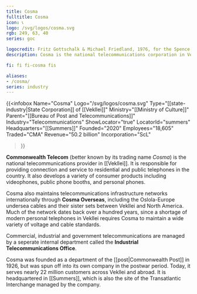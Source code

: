 ```yaml
---
title: Cosma
fulltitle: Cosma
icon: 📞
logo: /svg/logos/cosma.svg
rgb: 249, 63, 40
series: goc

logocredit: Fritz Gottschalk & Michael Friedland, 1976, for the Spence Bay Inuit Cooperative.
description: Cosma is the national telecommunications corporation in Vekllei, and provides a range of communications services.

fi: fi fi-cosma fis

aliases:
- /cosma/
series: industry
---
```


{{<infobox
	 Name="Cosma"
	 Logo="/svg/logos/cosma.svg"
	 Type="[[state-industry|State Corporation]] of [[Vekllei]]"
	 Ministry="[[Ministry of Culture]]"
	 Parent="[[Bureau of Post and Telecommunications]]"
	 Industry="Telecommunications"
	 ShowLocator="true"
	 LocatorId="summers"
	 Headquarters="[[Summers]]"
	 Founded="2020"
	 Employees="18,605"
	 Traded="CMA"
	 Revenue="50.2 billion"
	 Incorporation="ScL"
 >}}

<span class="fi fi-cosma fis"></span>  **Commonwealth Telecom** (better known by its trading name *Cosma*) is the national telecommunications provider in [[Vekllei]]. It is responsible for providing connection and service to residential and public telephones in the country. It also develops a variety of consumer products including videophones, public phone booths, and personal phones.

Cosma also maintains telecommunications infrastructure networks internationally through **Cosma Overseas**, including the Oslola-Europe undersea cables and their sister sets between Vekllei and North America. Much of the network dates back over a hundred years, since a shortage of modern personal telephones in Vekllei requires Cosma to maintain a wide variety of voltage and cable standards.

Commercial, industrial and government telecommunications are managed by a seperate internal department called the **Industrial Telecommunications Office**.

Cosma was founded as a department of the [[post|Commonwealth Post]] in 1926, but was spun off into its own company in the postwar period. Today, it serves nearly 22 million customers across Vekllei and abroad. It is headquartered in [[Summers]], which is also the site of the Transatlantic Interchange managed by the company.
